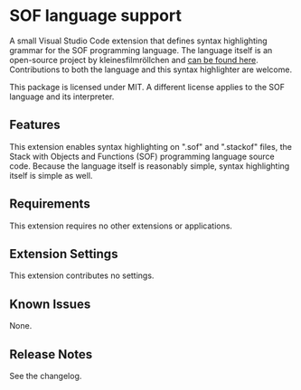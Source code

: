 # SOF language support

A small Visual Studio Code extension that defines syntax highlighting grammar for the SOF programming language. The language itself is an open-source project by kleinesfilmröllchen and [can be found here](https://github.com/kleinesfilmroellchen/sof-language). Contributions to both the language and this syntax highlighter are welcome.

This package is licensed under MIT. A different license applies to the SOF language and its interpreter.

## Features

This extension enables syntax highlighting on ".sof" and ".stackof" files, the Stack with Objects and Functions (SOF) programming language source code. Because the language itself is reasonably simple, syntax highlighting itself is simple as well.

## Requirements

This extension requires no other extensions or applications.

## Extension Settings

This extension contributes no settings.

## Known Issues

None.

## Release Notes

See the changelog.